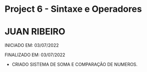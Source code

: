 # Project 6 - Sintaxe e Operadores



# JUAN RIBEIRO



INICIADO EM: 03/07/2022

FINALIZADO EM: 03/07/2022



- CRIADO SISTEMA DE SOMA E COMPARAÇÃO DE NUMEROS.
